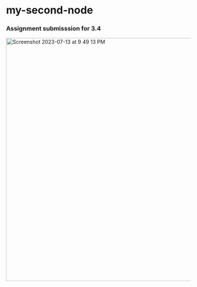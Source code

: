 # my-second-node

### Assignment submisssion for 3.4

<img width="664" alt="Screenshot 2023-07-13 at 9 49 13 PM" src="https://github.com/vincent8055/my-second-node/assets/127754761/140737bb-30ef-46d1-b7c5-331fdca0958b">
